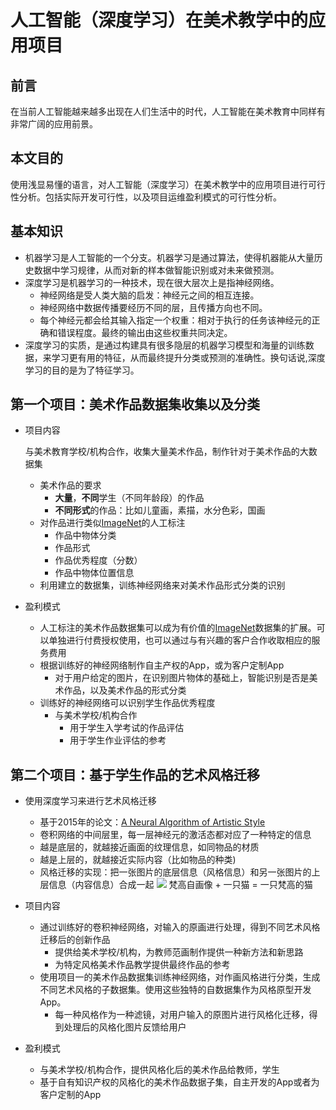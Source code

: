 # 人工智能（深度学习）在美术教学中的应用项目

## 前言
在当前人工智能越来越多出现在人们生活中的时代，人工智能在美术教育中同样有非常广阔的应用前景。

## 本文目的
使用浅显易懂的语言，对人工智能（深度学习）在美术教学中的应用项目进行可行性分析。包括实际开发可行性，以及项目运维盈利模式的可行性分析。

## 基本知识
* 机器学习是人工智能的一个分支。机器学习是通过算法，使得机器能从大量历史数据中学习规律，从而对新的样本做智能识别或对未来做预测。
* 深度学习是机器学习的一种技术，现在很大层次上是指神经网络。
  * 神经网络是受人类大脑的启发：神经元之间的相互连接。
  * 神经网络中数据传播要经历不同的层，且传播方向也不同。
  * 每个神经元都会给其输入指定一个权重：相对于执行的任务该神经元的正确和错误程度。最终的输出由这些权重共同决定。
* 深度学习的实质，是通过构建具有很多隐层的机器学习模型和海量的训练数据，来学习更有用的特征，从而最终提升分类或预测的准确性。换句话说,深度学习的目的是为了特征学习。

## 第一个项目：美术作品数据集收集以及分类
* 项目内容

   与美术教育学校/机构合作，收集大量美术作品，制作针对于美术作品的大数据集
   * 美术作品的要求
      * **大量**，**不同**学生（不同年龄段）的作品
      * **不同形式**的作品：比如儿童画，素描，水分色彩，国画
   * 对作品进行类似[ImageNet](http://www.image-net.org/)的人工标注
      * 作品中物体分类
      * 作品形式
      * 作品优秀程度（分数）
      * 作品中物体位置信息
   * 利用建立的数据集，训练神经网络来对美术作品形式分类的识别
* 盈利模式
   * 人工标注的美术作品数据集可以成为有价值的[ImageNet](http://www.image-net.org/)数据集的扩展。可以单独进行付费授权使用，也可以通过与有兴趣的客户合作收取相应的服务费用
   * 根据训练好的神经网络制作自主产权的App，或为客户定制App
      * 对于用户给定的图片，在识别图片物体的基础上，智能识别是否是美术作品，以及美术作品的形式分类
   * 训练好的神经网络可以识别学生作品优秀程度
     *  与美术学校/机构合作
         * 用于学生入学考试的作品评估
         * 用于学生作业评估的参考

## 第二个项目：基于学生作品的艺术风格迁移
* 使用深度学习来进行艺术风格迁移
  * 基于2015年的论文：[A Neural Algorithm of Artistic Style](https://arxiv.org/pdf/1508.06576.pdf) 
  * 卷积网络的中间层里，每一层神经元的激活态都对应了一种特定的信息
  * 越是底层的，就越接近画面的纹理信息，如同物品的材质
  * 越是上层的，就越接近实际内容（比如物品的种类)
  * 风格迁移的实现：把一张图片的底层信息（风格信息）和另一张图片的上层信息（内容信息）合成一起
   ![](https://pic2.zhimg.com/v2-ae6036bbc074742488f236636e7cd155_r.jpg)
     梵高自画像 + 一只猫 = 一只梵高的猫

* 项目内容
  * 通过训练好的卷积神经网络，对输入的原画进行处理，得到不同艺术风格迁移后的创新作品
     * 提供给美术学校/机构，为教师范画制作提供一种新方法和新思路
     * 为特定风格美术作品教学提供最终作品的参考
  * 使用项目一的美术作品数据集训练神经网络，对作画风格进行分类，生成不同艺术风格的子数据集。使用这些独特的自数据集作为风格原型开发App。
     * 每一种风格作为一种滤镜，对用户输入的原图片进行风格化迁移，得到处理后的风格化图片反馈给用户
* 盈利模式
   * 与美术学校/机构合作，提供风格化后的美术作品给教师，学生
   * 基于自有知识产权的风格化的美术作品数据子集，自主开发的App或者为客户定制的App
